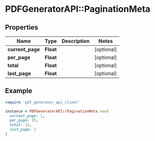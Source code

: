 # PDFGeneratorAPI::PaginationMeta

## Properties

| Name | Type | Description | Notes |
| ---- | ---- | ----------- | ----- |
| **current_page** | **Float** |  | [optional] |
| **per_page** | **Float** |  | [optional] |
| **total** | **Float** |  | [optional] |
| **last_page** | **Float** |  | [optional] |

## Example

```ruby
require 'pdf_generator_api_client'

instance = PDFGeneratorAPI::PaginationMeta.new(
  current_page: 1,
  per_page: 25,
  total: 15,
  last_page: 1
)
```

